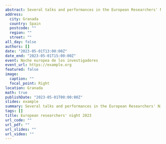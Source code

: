 ```yaml
---
abstract: Several talks and performances in the European Researchers' Night 2023 in Granada, Spain. A science dissemination event where researchers show their work to the general public in every european country.
address:
  city: Granada
  country: Spain
  postcode: ""
  region: ""
  street: ""
all_day: false
authors: []
date: "2023-05-01T13:00:00Z"
date_end: "2023-05-01T15:00:00Z"
event: Noche europea de los investigadores
event_url: https://example.org
featured: false
image:
  caption: ""
  focal_point: Right
location: Granada
math: true
publishDate: "2023-05-01T00:00:00Z"
slides: example
summary: Several talks and performances in the European Researchers' Night 2023 in Granada, Spain. A science dissemination event where researchers show their work to the general public in every european country.
tags: []
title: European researchers' night 2023
url_code: ""
url_pdf: ""
url_slides: ""
url_video: ""
---
```



